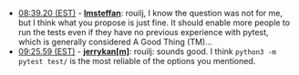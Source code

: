 * <a href="#08:39.20" id="08:39.20">08:39.20 (EST)</a> - __[lmsteffan](https://github.com/lmsteffan)__: rouilj, I know the question was not for me, but I think what you propose is just fine. It should enable more people to run the tests even if they have no previous experience with pytest, which is generally considered A Good Thing (TM)...
* <a href="#09:25.59" id="09:25.59">09:25.59 (EST)</a> - __[jerrykan[m]](https://github.com/jerrykan[m])__: rouilj: sounds good. I think `python3 -m pytest test/` is the most reliable of the options you mentioned.
